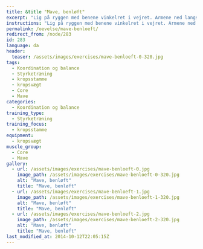 ```yaml
---
title: &title "Mave, benløft"
excerpt: "Lig på ryggen med benene vinkelret i vejret. Armene ned langs kroppen og håndfladerne mod gulvet. Sænk benene mod gulvet og stop bevægelsen inden fødderne rører gulvet. Bevæg herefter benene tilbage til startpositionen. Gentages. "
instructions: "Lig på ryggen med benene vinkelret i vejret. Armene ned langs kroppen og håndfladerne mod gulvet. Sænk benene mod gulvet og stop bevægelsen inden fødderne rører gulvet. Bevæg herefter benene tilbage til startpositionen. Gentages. "
permalink: /oevelse/mave-benloeft/
redirect_from: /node/283
id: 283
language: da
header:
  teaser: /assets/images/exercises/mave-benloeft-0-320.jpg
tags:
  - Koordination og balance
  - Styrketræning
  - kropsstamme
  - kropsvægt
  - Core
  - Mave
categories:
  - Koordination og balance
training_type: 
  - Styrketræning
training_focus: 
  - kropsstamme
equipment:
  - kropsvægt
muscle_group:
  - Core
  - Mave
gallery:
  - url: /assets/images/exercises/mave-benloeft-0.jpg
    image_path: /assets/images/exercises/mave-benloeft-0-320.jpg
    alt: "Mave, benløft"
    title: "Mave, benløft"
  - url: /assets/images/exercises/mave-benloeft-1.jpg
    image_path: /assets/images/exercises/mave-benloeft-1-320.jpg
    alt: "Mave, benløft"
    title: "Mave, benløft"
  - url: /assets/images/exercises/mave-benloeft-2.jpg
    image_path: /assets/images/exercises/mave-benloeft-2-320.jpg
    alt: "Mave, benløft"
    title: "Mave, benløft"
last_modified_at: 2014-10-12T22:05:15Z
---
```

